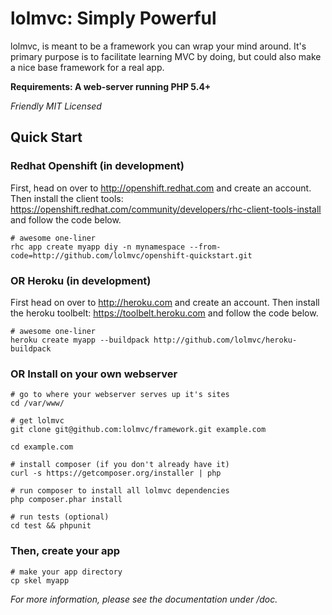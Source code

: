 # lolmvc: Simply Powerful

lolmvc, is meant to be a framework you can wrap your mind around.
It's primary purpose is to facilitate learning MVC by doing,
but could also make a nice base framework for a real app.

**Requirements: A web-server running PHP 5.4+**

*Friendly MIT Licensed*


## Quick Start

### Redhat Openshift (in development)

First, head on over to <http://openshift.redhat.com> and create
an account. Then install the client tools:
<https://openshift.redhat.com/community/developers/rhc-client-tools-install>
and follow the code below.
	
	# awesome one-liner
	rhc app create myapp diy -n mynamespace --from-code=http://github.com/lolmvc/openshift-quickstart.git

### OR Heroku (in development)

First head on over to <http://heroku.com> and create an account.
Then install the heroku toolbelt: <https://toolbelt.heroku.com>
and follow the code below.

	# awesome one-liner
	heroku create myapp --buildpack http://github.com/lolmvc/heroku-buildpack

### OR Install on your own webserver

	# go to where your webserver serves up it's sites
	cd /var/www/

	# get lolmvc
	git clone git@github.com:lolmvc/framework.git example.com

	cd example.com

	# install composer (if you don't already have it)
	curl -s https://getcomposer.org/installer | php

	# run composer to install all lolmvc dependencies
	php composer.phar install

	# run tests (optional)
	cd test && phpunit

### Then, create your app

	# make your app directory
	cp skel myapp

*For more information, please see the documentation under /doc.*
